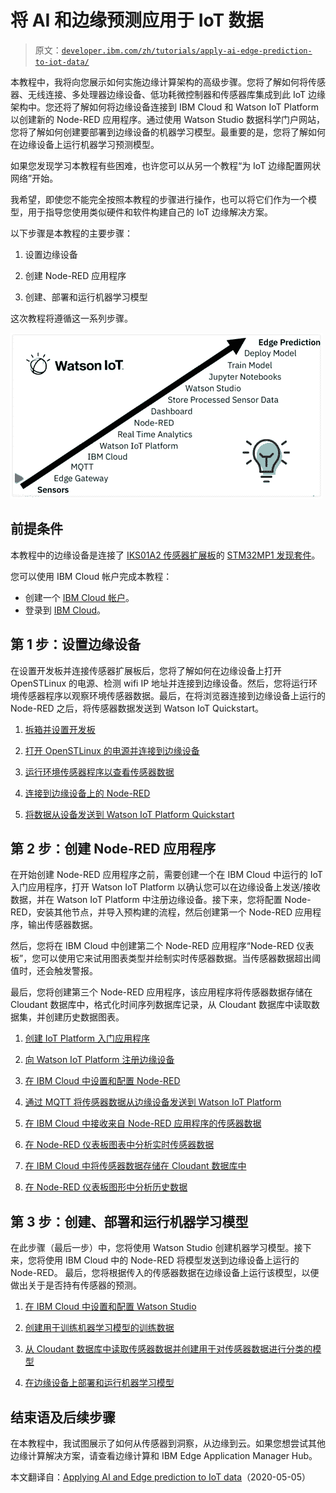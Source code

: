 # 将 AI 和边缘预测应用于 IoT 数据

> 原文：[`developer.ibm.com/zh/tutorials/apply-ai-edge-prediction-to-iot-data/`](https://developer.ibm.com/zh/tutorials/apply-ai-edge-prediction-to-iot-data/)

本教程中，我将向您展示如何实施边缘计算架构的高级步骤。您将了解如何将传感器、无线连接、多处理器边缘设备、低功耗微控制器和传感器库集成到此 IoT 边缘架构中。您还将了解如何将边缘设备连接到 IBM Cloud 和 Watson IoT Platform 以创建新的 Node-RED 应用程序。通过使用 Watson Studio 数据科学门户网站，您将了解如何创建要部署到边缘设备的机器学习模型。最重要的是，您将了解如何在边缘设备上运行机器学习预测模型。

如果您发现学习本教程有些困难，也许您可以从另一个教程“为 IoT 边缘配置网状网络”开始。

我希望，即使您不能完全按照本教程的步骤进行操作，也可以将它们作为一个模型，用于指导您使用类似硬件和软件构建自己的 IoT 边缘解决方案。

以下步骤是本教程的主要步骤：

1.  设置边缘设备

2.  创建 Node-RED 应用程序

3.  创建、部署和运行机器学习模型

这次教程将遵循这一系列步骤。

![传感器到洞察步骤](img/4be978f2a5679f86b350561fa536d672.png)

## 前提条件

本教程中的边缘设备是连接了 [IKS01A2 传感器扩展板](https://www.st.com/resource/en/user_manual/dm00333132-getting-started-with-the-xnucleoiks01a2-motion-mems-and-environmental-sensor-expansion-board-for-stm32-nucleo-stmicroelectronics.pdf)的 [STM32MP1 发现套件](https://www.st.com/resource/en/user_manual/dm00591354-discovery-kits-with-stm32mp157-mpus-stmicroelectronics.pdf)。

您可以使用 IBM Cloud 帐户完成本教程：

*   创建一个 [IBM Cloud 帐户](https://cocl.us/IBM_CLOUD_GCG)。
*   登录到 [IBM Cloud](https://cloud.ibm.com/login?cm_sp=ibmdev-_-developer-tutorials-_-cloudreg)。

## 第 1 步：设置边缘设备

在设置开发板并连接传感器扩展板后，您将了解如何在边缘设备上打开 OpenSTLinux 的电源、检测 wifi IP 地址并连接到边缘设备。然后，您将运行环境传感器程序以观察环境传感器数据。最后，在将浏览器连接到边缘设备上运行的 Node-RED 之后，将传感器数据发送到 Watson IoT Quickstart。

1.  [拆箱并设置开发板](https://github.com/johnwalicki/STM32MP1-Edge-WatsonIoT-Workshop/blob/master/part1/UNBOX.md)

2.  [打开 OpenSTLinux 的电源并连接到边缘设备](https://github.com/johnwalicki/STM32MP1-Edge-WatsonIoT-Workshop/blob/master/part1/POWERUP.md)

3.  [运行环境传感器程序以查看传感器数据](https://github.com/johnwalicki/STM32MP1-Edge-WatsonIoT-Workshop/blob/master/part1/SENSORDATA.md)

4.  [连接到边缘设备上的 Node-RED](https://github.com/johnwalicki/STM32MP1-Edge-WatsonIoT-Workshop/blob/master/part1/EDGE-NODERED.md)

5.  [将数据从设备发送到 Watson IoT Platform Quickstart](https://github.com/johnwalicki/STM32MP1-Edge-WatsonIoT-Workshop/blob/master/part1/EDGE-QUICKSTART.md)

## 第 2 步：创建 Node-RED 应用程序

在开始创建 Node-RED 应用程序之前，需要创建一个在 IBM Cloud 中运行的 IoT 入门应用程序，打开 Watson IoT Platform 以确认您可以在边缘设备上发送/接收数据，并在 Watson IoT Platform 中注册边缘设备。接下来，您将配置 Node-RED，安装其他节点，并导入预构建的流程，然后创建第一个 Node-RED 应用程序，输出传感器数据。

然后，您将在 IBM Cloud 中创建第二个 Node-RED 应用程序“Node-RED 仪表板”，您可以使用它来试用图表类型并绘制实时传感器数据。当传感器数据超出阈值时，还会触发警报。

最后，您将创建第三个 Node-RED 应用程序，该应用程序将传感器数据存储在 Cloudant 数据库中，格式化时间序列数据库记录，从 Cloudant 数据库中读取数据集，并创建历史数据图表。

1.  [创建 IoT Platform 入门应用程序](https://github.com/johnwalicki/STM32MP1-Edge-WatsonIoT-Workshop/blob/master/part2/CREATEIOTP.md)

2.  [向 Watson IoT Platform 注册边缘设备](https://github.com/johnwalicki/STM32MP1-Edge-WatsonIoT-Workshop/blob/master/part2/DISCOVERYDEVICE.md)

3.  [在 IBM Cloud 中设置和配置 Node-RED](https://github.com/johnwalicki/STM32MP1-Edge-WatsonIoT-Workshop/blob/master/part2/NODERED.md)

4.  [通过 MQTT 将传感器数据从边缘设备发送到 Watson IoT Platform](https://github.com/johnwalicki/STM32MP1-Edge-WatsonIoT-Workshop/blob/master/part2/SENDEDGE.md)

5.  [在 IBM Cloud 中接收来自 Node-RED 应用程序的传感器数据](https://github.com/johnwalicki/STM32MP1-Edge-WatsonIoT-Workshop/blob/master/part2/DISCOVERYIOTDATA.md)

6.  [在 Node-RED 仪表板图表中分析实时传感器数据](https://github.com/johnwalicki/STM32MP1-Edge-WatsonIoT-Workshop/blob/master/part2/DASHBOARD.md)

7.  [在 IBM Cloud 中将传感器数据存储在 Cloudant 数据库中](https://github.com/johnwalicki/STM32MP1-Edge-WatsonIoT-Workshop/blob/master/part2/CLOUDANT.md)

8.  [在 Node-RED 仪表板图形中分析历史数据](https://github.com/johnwalicki/STM32MP1-Edge-WatsonIoT-Workshop/blob/master/part2/HISTORY.md)

## 第 3 步：创建、部署和运行机器学习模型

在此步骤（最后一步）中，您将使用 Watson Studio 创建机器学习模型。接下来，您将使用 IBM Cloud 中的 Node-RED 将模型发送到边缘设备上运行的 Node-RED。 最后，您将根据传入的传感器数据在边缘设备上运行该模型，以便做出关于是否持有传感器的预测。

1.  [在 IBM Cloud 中设置和配置 Watson Studio](https://github.com/johnwalicki/STM32MP1-Edge-WatsonIoT-Workshop/blob/master/part3/STUDIO.md)

2.  [创建用于训练机器学习模型的训练数据](https://github.com/johnwalicki/STM32MP1-Edge-WatsonIoT-Workshop/blob/master/part3/TRAINING.md)

3.  [从 Cloudant 数据库中读取传感器数据并创建用于对传感器数据进行分类的模型](https://github.com/johnwalicki/STM32MP1-Edge-WatsonIoT-Workshop/blob/master/part3/JUPYTER.md)

4.  [在边缘设备上部署和运行机器学习模型](https://github.com/johnwalicki/STM32MP1-Edge-WatsonIoT-Workshop/blob/master/part3/MODEL.md)

## 结束语及后续步骤

在本教程中，我试图展示了如何从传感器到洞察，从边缘到云。如果您想尝试其他边缘计算解决方案，请查看边缘计算和 IBM Edge Application Manager Hub。

本文翻译自：[Applying AI and Edge prediction to IoT data](https://developer.ibm.com/depmodels/edge-computing/tutorials/apply-ai-edge-prediction-to-iot-data)（2020-05-05）